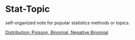 # Stat-Topic
self-organized note for popular statistics methods or topics.

[Distribution: Poisson, Binomial, Negative Binomial](Common-Distibution.md)
